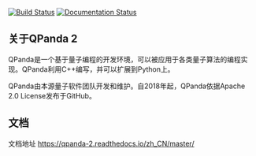 [![Build Status](https://travis-ci.org/OriginQ/QPanda-2.svg?branch=master)](https://travis-ci.org/OriginQ/QPanda-2) 
[![Documentation Status](https://readthedocs.org/projects/qpanda-2/badge/?version=master)](https://qpanda-2.readthedocs.io/zh_CN/master/?badge=master)

## 关于QPanda 2

QPanda是一个基于量子编程的开发环境，可以被应用于各类量子算法的编程实现。QPanda利用C++编写，并可以扩展到Python上。

QPanda由本源量子软件团队开发和维护。自2018年起，QPanda依据Apache 2.0 License发布于GitHub。

## 文档
文档地址 https://qpanda-2.readthedocs.io/zh_CN/master/

